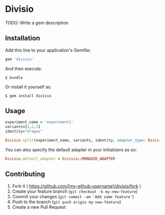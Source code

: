 # Divisio

TODO: Write a gem description

## Installation

Add this line to your application's Gemfile:

```ruby
gem 'divisio'
```

And then execute:

    $ bundle

Or install it yourself as:

    $ gem install divisio

## Usage
```ruby
experiment_name = 'experiment1'
variants=[1,2,3]
identity="dragos"

Divisio.split(experiment_name, variants, identity, adapter_type: Divisio::MONGOID_ADAPTER) # ==>> "1"
```
You can also specify the default adapter in your initializers as so:

```ruby
Divisio.default_adapter = Divisio::MONGOID_ADAPTER
```


## Contributing

1. Fork it ( https://github.com/[my-github-username]/divisio/fork )
2. Create your feature branch (`git checkout -b my-new-feature`)
3. Commit your changes (`git commit -am 'Add some feature'`)
4. Push to the branch (`git push origin my-new-feature`)
5. Create a new Pull Request
